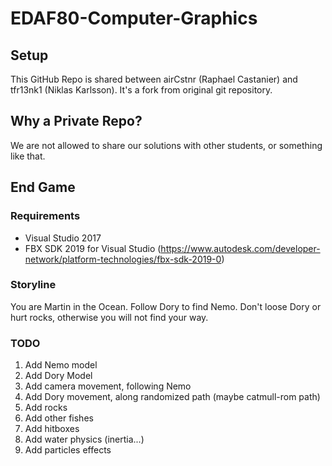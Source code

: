 # EDAF80-Computer-Graphics

## Setup
This GitHub Repo is shared between airCstnr (Raphael Castanier) and tfr13nk1 (Niklas Karlsson).
It's a fork from original git repository.

## Why a Private Repo?
We are not allowed to share our solutions with other students, or something like that.

## End Game

### Requirements

- Visual Studio 2017
- FBX SDK 2019 for Visual Studio (https://www.autodesk.com/developer-network/platform-technologies/fbx-sdk-2019-0)

### Storyline

You are Martin in the Ocean.
Follow Dory to find Nemo.
Don't loose Dory or  hurt rocks, otherwise you will not find your way.

### TODO

1. Add Nemo model
2. Add Dory Model
3. Add camera movement, following Nemo
4. Add Dory movement, along randomized path (maybe catmull-rom path)
5. Add rocks
6. Add other fishes
7. Add hitboxes
8. Add water physics (inertia...)
9. Add particles effects
